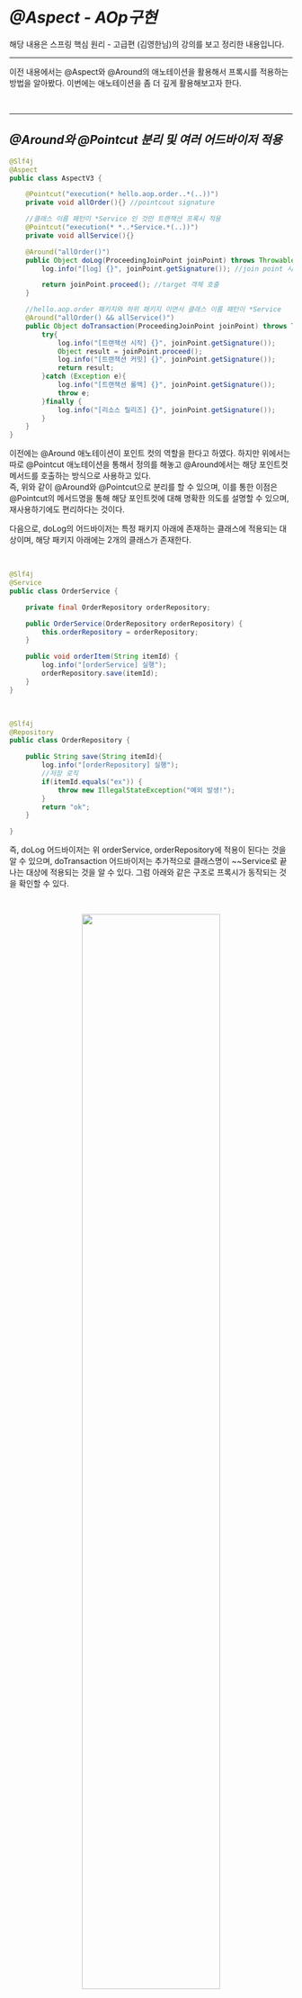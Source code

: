 # **_@Aspect - AOp구현_**

해당 내용은 스프링 핵심 원리 - 고급편 (김영한님)의 강의를 보고 정리한 내용입니다.

---

이전 내용에서는 @Aspect와 @Around의 애노테이션을 활용해서 프록시를 적용하는 방법을 알아봤다. 이번에는 애노테이션을 좀 더 깊게 활용해보고자 한다.

</br>

---

## **_@Around와 @Pointcut 분리 및 여러 어드바이저 적용_**

```java
@Slf4j
@Aspect
public class AspectV3 {

    @Pointcut("execution(* hello.aop.order..*(..))")
    private void allOrder(){} //pointcout signature

    //클래스 이름 패턴이 *Service 인 것만 트랜잭션 프록시 적용
    @Pointcut("execution(* *..*Service.*(..))")
    private void allService(){}

    @Around("allOrder()")
    public Object doLog(ProceedingJoinPoint joinPoint) throws Throwable {
        log.info("[log] {}", joinPoint.getSignature()); //join point 시그니처

        return joinPoint.proceed(); //target 객체 호출
    }

    //hello.aop.order 패키지와 하위 패키지 이면서 클래스 이름 패턴이 *Service
    @Around("allOrder() && allService()")
    public Object doTransaction(ProceedingJoinPoint joinPoint) throws Throwable {
        try{
            log.info("[트랜잭션 시작] {}", joinPoint.getSignature());
            Object result = joinPoint.proceed();
            log.info("[트랜잭션 커밋] {}", joinPoint.getSignature());
            return result;
        }catch (Exception e){
            log.info("[트랜잭션 롤백] {}", joinPoint.getSignature());
            throw e;
        }finally {
            log.info("[리소스 릴리즈] {}", joinPoint.getSignature());
        }
    }
}
```

이전에는 @Around 애노테이션이 포인트 컷의 역할을 한다고 하였다. 하지만 위에서는 따로 @Pointcut 애노테이션을 통해서 정의를 해놓고 @Around에서는 해당 포인트컷 메서드를 호출하는 방식으로 사용하고 있다.  
즉, 위와 같이 @Around와 @Pointcut으로 분리를 할 수 있으며, 이를 통한 이점은 @Pointcut의 메서드명을 통해 해당 포인트컷에 대해 명확한 의도를 설명할 수 있으며, 재사용하기에도 편리하다는 것이다.

다음으로, doLog의 어드바이저는 특정 패키지 아래에 존재하는 클래스에 적용되는 대상이며, 해당 패키지 아래에는 2개의 클래스가 존재한다.

</br>

```java
@Slf4j
@Service
public class OrderService {

    private final OrderRepository orderRepository;

    public OrderService(OrderRepository orderRepository) {
        this.orderRepository = orderRepository;
    }

    public void orderItem(String itemId) {
        log.info("[orderService] 실행");
        orderRepository.save(itemId);
    }
}
```

</br>

```java
@Slf4j
@Repository
public class OrderRepository {

    public String save(String itemId){
        log.info("[orderRepository] 실행");
        //저장 로직
        if(itemId.equals("ex")) {
            throw new IllegalStateException("예외 발생!");
        }
        return "ok";
    }

}
```

즉, doLog 어드바이저는 위 orderService, orderRepository에 적용이 된다는 것을 알 수 있으며, doTransaction 어드바이저는 추가적으로 클래스명이 ~~Service로 끝나는 대상에 적용되는 것을 알 수 있다. 그럼 아래와 같은 구조로 프록시가 동작되는 것을 확인할 수 있다.

</br>

  <p align = "center">
  <img src="https://user-images.githubusercontent.com/62879192/207811159-fe74ed67-436b-4fc7-80ba-b0431f1264f7.png" width = 70%>
  </p>

실제로 위와 같이 동작하는지 테스트 코드를 통해 확인해보자.

</br>

```java
    @Test
    void success(){
        orderService.orderItem("itemA");
    }

실행 결과
hello.aop.order.aop.AspectV3             : [log] void hello.aop.order.OrderService.orderItem(String)
hello.aop.order.aop.AspectV3             : [트랜잭션 시작] void hello.aop.order.OrderService.orderItem(String)
hello.aop.order.OrderService             : [orderService] 실행
hello.aop.order.aop.AspectV3             : [log] String hello.aop.order.OrderRepository.save(String)
hello.aop.order.OrderRepository          : [orderRepository] 실행
hello.aop.order.aop.AspectV3             : [트랜잭션 커밋] void hello.aop.order.OrderService.orderItem(String)
hello.aop.order.aop.AspectV3             : [리소스 릴리즈] void hello.aop.order.OrderService.orderItem(String)
```

orderSerivce에 orderItem 메서드를 실행시키면, 프록시 객체가 동작되고, 포인트 컷을 통해서 어드바이저의 실행유무를 판별할 것이다. service가 실행이 될 때는 doLog, doTransaction 두 어드바이저가 모두 실행이 되며, 이후 target인 서비스 원본 객체의 로직을 실행할 것이다. 다음으로 target에서 repository를 호출하고 있는데, 이 때 repository에도 프록시가 적용된 상태여서 doLog 어드바이저가 호출된 후에 target이 실행될 것이다.  
그래서 위와 같은 실행결과가 나타난다.

</br>

---

## **_포인트 컷 분리_**

```java
public class Pointcuts {

    @Pointcut("execution(* hello.aop.order..*(..))")
    public void allOrder(){} //pointcout signature

    //클래스 이름 패턴이 *Service 인 것만 트랜잭션 프록시 적용
    @Pointcut("execution(* *..*Service.*(..))")
    public void allService(){}

    @Pointcut("allOrder() && allService()")
    public void orderAndService(){}
}
```

위와 같이 포인트 컷을 따로 모아두는 클래스로 정의를 할 수 있다. 그리고 아래와 같이 패키지명을 붙여서 사용하면 된다.

</br>

```java
    @Around("hello.aop.order.aop.Pointcuts.allOrder()")
    또는
    @Around("hello.aop.order.aop.Pointcuts.orderAndService()")
```

</br>

---

## **_어드바이저 순서_**

OrderService에는 2개의 어드바이저가 적용이 되는 상태이다. 하지만 순서는 어떻게 적용될지 직접 실행을 해봐야 아는 상황이다. 만약 어드바이저 간에 순서가 상관이 없다면 크게 신경쓸 문제가 아니지만, 만양 순서를 정의해야 한다면 어떻게 해야할까?

@Order 라는 애노테이션을 통해 숫자로 순서를 정의할 수 있는데, 여기서 하나 문제점이 존재한다. 바로 이 애노테이션은 메서드 레벨이 아니라 클래스 레벨에 정의해야 한다는 것이다. 즉 어드바이저 2개에 순서를 정의할려면 2개의 @Aspect 클래스에 따로 @Order로 순서를 정해야 한다는 것이다.

해당 강의에서는 편하게 static class 를 2개 선언해서 설명한다.

```java
@Slf4j
public class AspectV5Order {

    @Aspect
    @Order(2)
    public static class LogAspect {
        @Around("hello.aop.order.aop.Pointcuts.allOrder()")
        public Object doLog(ProceedingJoinPoint joinPoint) throws Throwable {
            log.info("[log] {}", joinPoint.getSignature()); //join point 시그니처

            return joinPoint.proceed(); //target 객체 호출
        }
    }

    @Aspect
    @Order(1)
    public static class TxAspect {
        //hello.aop.order 패키지와 하위 패키지 이면서 클래스 이름 패턴이 *Service
        @Around("hello.aop.order.aop.Pointcuts.orderAndService()")
        public Object doTransaction(ProceedingJoinPoint joinPoint) throws Throwable {
            try{
                log.info("[트랜잭션 시작] {}", joinPoint.getSignature());
                Object result = joinPoint.proceed();
                log.info("[트랜잭션 커밋] {}", joinPoint.getSignature());
                return result;
            }catch (Exception e){
                log.info("[트랜잭션 롤백] {}", joinPoint.getSignature());
                throw e;
            }finally {
                log.info("[리소스 릴리즈] {}", joinPoint.getSignature());
            }
        }
    }

}
```

위와 같이 Class 레벨에 @Order로 순서를 정의하면 해당 순서대로 어드바이저가 작동이 된다.

</br>

---

## **_어드바이저 종류_**

@Around : 메서드 호출 전과 후에 수행되며 가장 강력한 어드바이저이다. 조인 포인트 실행 여부 선택, 반환 값 변환, 예외 변환 등 여러 행위가 가능  
@Before : 조인 포인트 실행 이전(target 메서드 실행 전)에 실행  
@AfterReturning : 조인 포인트 정상 실행 완료후(target 메서드 정상 실행 후) 실행  
@AfterThrowing : 메서드가 예외를 던지는 경우 실행  
@After : 조인 포인트가 정상 또는 에외에 관계없이 실행(finally)

어드바이저를 어느 시점에 적용하여 실행시킬 것이냐에 따라 위와 같이 여러 종류로 나눠진다. @Around로 다른 모든 것들을 대신할 수 있긴 하다.

</br>

```java
    //hello.aop.order 패키지와 하위 패키지 이면서 클래스 이름 패턴이 *Service
    @Around("hello.aop.order.aop.Pointcuts.orderAndService()")
    public Object doTransaction(ProceedingJoinPoint joinPoint) throws Throwable {
        try{
            //@Before
            log.info("[트랜잭션 시작] {}", joinPoint.getSignature());

            Object result = joinPoint.proceed();

            //@AfterReturning
            log.info("[트랜잭션 커밋] {}", joinPoint.getSignature());
            return result;
        }catch (Exception e){
            //@AfterThrowing
            log.info("[트랜잭션 롤백] {}", joinPoint.getSignature());
            throw e;
        }finally {
            //@After
            log.info("[리소스 릴리즈] {}", joinPoint.getSignature());
        }
    }
```

위는 @Around로 동작하는 doTransaction 메서드인데 주석 처리한 부분들이 바로 해당 애노테이션을 사용했을 때 동작되는 시점을 표현한 것이다. (반대로 말하면 @Around는 모든 것을 대체할 수 있음)

</br>

```java
    @Before("hello.aop.order.aop.Pointcuts.orderAndService()")
    public void doBefore(JoinPoint joinPoint){
        log.info("[before] {}", joinPoint.getSignature());
    }

    @AfterReturning(value = "hello.aop.order.aop.Pointcuts.orderAndService()", returning = "result")
    public void doReturn(JoinPoint joinPoint, Object result){
        log.info("[AfterReturning] {} result={}", joinPoint.getSignature(), result);
    }

    @AfterReturning(value = "hello.aop.order.aop.Pointcuts.allOrder()", returning = "result")
    public void doReturn2(JoinPoint joinPoint, String result){
        log.info("[AfterReturning2] {} result={}", joinPoint.getSignature(), result);
    }

    @After(value = "hello.aop.order.aop.Pointcuts.orderAndService()")
    public void doAfter(JoinPoint joinPoint){
        log.info("[after] {}", joinPoint.getSignature());
    }
```

자세한 동작과정을 위해서 위와 같이 여러 어드바이저들을 애노테이션으로 구분해서 정의해 놓았다. 이를 한 번 테스트 코드로 동작시켜보자.

```java
    @Test
    void success(){
        orderService.orderItem("itemA");
    }

실행 결과
 hello.aop.order.aop.AspectV6Advice       : [트랜잭션 시작] void hello.aop.order.OrderService.orderItem(String)
 hello.aop.order.aop.AspectV6Advice       : [before] void hello.aop.order.OrderService.orderItem(String)
 hello.aop.order.OrderService             : [orderService] 실행
 hello.aop.order.OrderRepository          : [orderRepository] 실행
 hello.aop.order.aop.AspectV6Advice       : [AfterReturning] void hello.aop.order.OrderService.orderItem(String) result=null
 hello.aop.order.aop.AspectV6Advice       : [after] void hello.aop.order.OrderService.orderItem(String)
 hello.aop.order.aop.AspectV6Advice       : [트랜잭션 커밋] void hello.aop.order.OrderService.orderItem(String)
 hello.aop.order.aop.AspectV6Advice       : [리소스 릴리즈] void hello.aop.order.OrderService.orderItem(String)
```

해당 테스트 코드를 돌리면 @Around 애노테이션으로 정의된 doTransaction이 동작하게 된다. 이후 @Before가 동작하게 되며 다음으로는 target이 호출이 된다.  
target 호출이 "정상적"으로 종료가 되었으므로, @AfterThrowing이 아닌 @AfterReturning이 동작하게 된다. 그리고 마지막으로 @After가 동작하게 된다.  
만약 target이 예외를 반환했다면 @AfterThrowing이 동작하게 되었을 것이다.

```
@AfterReturning에서 returning으로 정의한 문자열은 메서드 파라미터의 반환값을 받는 변수명과 일치해야하며, target의 반환타입과 해당 어드바이저의 파라미터 타입이 일치 또는 포함할 수 있어야 동작하게 된다.
예를 들어 repository가 현재는 String으로 반환하기 때문에 Object로 받으면 null로 String으로 받으면 문자열로 잘 받아서 어드바이저가 동작이 되겠지만, Integer와 같은 전혀 다른 타입으로 @AfterReturing을 정의해 놓으면 해당 어드바이저는 동작하지 않게 된다.

주의할 점은 반환타입이 매칭이 안된다고 프록시 객체로 만들지 않는 것은 아니다. 프록시 객체를 만들 때 판단하는 것은 아마 value로만 판단하는 것 같다.
```

</br>

  <p align = "center">
  <img src="https://user-images.githubusercontent.com/62879192/207811168-78558dd6-af55-4131-81b0-a56831651452.png" width = 70%>
  </p>

target이 정상 호출되었다고 가정하면, 1 - 2 - 4 - 5 - 6 순으로 동작하게 될 것이며, 예외를 반환했다면 1 - 2 - 3 - 5 - 6 으로 동작하게 될 것이다.

그런데 여기서 의문점이 든다. @Around로 다른 종류의 어드바이저들의 역할을 해낼 수 있는데, 왜 위와 같이 세부적으로 나누는 것일까?  
만약 @Around로 @Before와 같이 target의 메서드 호출 전에만 동작하게 하는 어드바이저를 만들고자 한다해도, @Around에 ProceedingJoinPoint의 proceed 메서드를 호출하지 않는다면 다음에 호출되어야 할 어드바이저 혹은 target의 메서드로 넘어가지가 않는다. 즉, 문제가 발생한다는 것이다.

이럴 때 차라리 @Before로 구현해 놓는다면, 나 또는 이외의 다른 사람들과 함께 작업할 때에도 "제약"을 둠으로써, 위와 같은 사태는 벌어지지 않을 것이며, 또한 의도가 명확히 보이기 때문에 더 좋은 코드가 될 것이다.

내 개인적인 생각으로 이러한 점도 어쩌면 SRP(단일 책임 원칙)을 지키기 위해 구분한 것이라고 생각한다. (세부적으로 책임을 분리)
